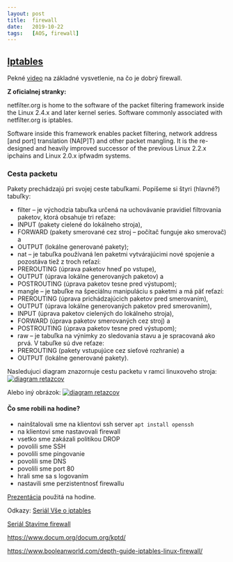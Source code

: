 ```yaml
---
layout: post
title:  firewall
date:   2019-10-22 
tags:   [AOS, firewall]
---
```

## [Iptables](https://www.netfilter.org/ "Iptables")

Pekné [video](https://www.youtube.com/watch?v=kDEX1HXybrU) na základné vysvetlenie, na čo je dobrý firewall. 

__Z oficialnej stranky:__

netfilter.org is home to the software of the packet filtering framework inside the Linux 2.4.x and later kernel series. Software commonly associated with netfilter.org is iptables.

Software inside this framework enables packet filtering, network address [and port] translation (NA[P]T) and other packet mangling. It is the re-designed and heavily improved successor of the previous Linux 2.2.x ipchains and Linux 2.0.x ipfwadm systems.

### Cesta packetu
Pakety prechádzajú pri svojej ceste tabuľkami. Popíšeme si štyri (hlavné?) tabuľky:
 - filter – je východzia tabuľka určená na uchovávanie pravidiel filtrovania paketov, ktorá obsahuje tri reťaze:
  - INPUT (pakety cielené do lokálneho stroja),
  - FORWARD (pakety smerované cez stroj – počítač funguje ako smerovač) a
  - OUTPUT (lokálne generované pakety);
 - nat – je tabuľka používaná len paketmi vytvárajúcimi nové spojenie a pozostáva tiež z troch reťazí:
  - PREROUTING (úprava paketov hneď po vstupe),
  - OUTPUT (úprava lokálne generovaných paketov) a
  - POSTROUTING (úprava paketov tesne pred výstupom);
 - mangle – je tabuľke na špeciálnu manipuláciu s paketmi a má päť reťazí:
  - PREROUTING (úprava prichádzajúcich paketov pred smerovaním),
  - OUTPUT (úprava lokálne generovaných paketov pred smerovaním),
  - INPUT (úprava paketov cielených do lokálneho stroja),
  - FORWARD (úprava paketov smerovaných cez stroj) a
  - POSTROUTING (úprava paketov tesne pred výstupom); 
 - raw – je tabuľka na výnimky zo sledovania stavu a je spracovaná ako prvá. V tabuľke sú dve reťaze:
  - PREROUTING (pakety vstupujúce cez sieťové rozhranie) a
  - OUTPUT (lokálne generované pakety). 

Nasledujuci diagram znazornuje cestu packetu v ramci linuxoveho stroja:
[![diagram retazcov]({{site.baseurl}}/img/cestaPacketu.jpg)](https://www.booleanworld.com/depth-guide-iptables-linux-firewall/ "diagram retazcov")

Alebo iný obrázok:
[![diagram retazcov]({{site.baseurl}}/img/cestaPacketu2.png)](https://gist.github.com/DominicBreuker/c948d938adc9257585fc2f40d50b96c4 "diagram retazcov")

#### Čo sme robili na hodine?

  * nainštalovali sme na klientovi ssh server `apt install openssh`
  * na klientovi sme nastavovali firewall
  * vsetko sme zakázali politikou DROP
  * povolili sme SSH
  * povolili sme pingovanie
  * povolili sme DNS
  * povolili sme port 80
  * hrali sme sa s logovaním
  * nastavili sme perzistentnosť firewallu
  

[Prezentácia](https://github.com/Kr1zA/Kr1zA.github.io/blob/master/pdf/firewall.pdf) použitá na hodine. 


Odkazy:
[Seriál Vše o iptables](https://www.root.cz/serialy/vse-o-iptables/ "Seriál Vše o iptables")

[Seriál Stavíme firewall](https://www.root.cz/serialy/stavime-firewall/ "Seriál Stavíme firewall")

https://www.docum.org/docum.org/kptd/

https://www.booleanworld.com/depth-guide-iptables-linux-firewall/


